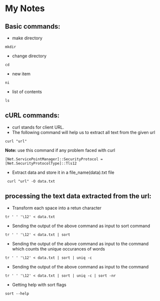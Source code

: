 # My Notes
 ## Basic commands:
- make directory
```
mkdir
```
- change directory
```
cd
```
- new item
```
ni
```
- list of contents
```
ls
```
 
 ## cURL commands:
  - curl  stands for client URL.
  - The following command will help us to extract all text from the given url
  ```
  curl "url"
  ```
  **Note:** use this command if any problem faced with curl
  ```
  [Net.ServicePointManager]::SecurityProtocol = [Net.SecurityProtocolType]::Tls12
  ```
  - Extract data and store it in a file_name(data).txt file
  ```
   curl "url" -O data.txt 
  ```

  ## processing the text data extracted from the url:
 - Transform each space into a retun character
 ```
 tr ' ' '\12' < data.txt
 ```
 - Sending the output of the above command as input to sort command
  ```
 tr ' ' '\12' < data.txt | sort 
 ```
 - Sending the output of the above command as input to the command which counts the unique occurances of words
  ```
 tr ' ' '\12' < data.txt | sort | uniq -c
 ```
 
 - Sending the output of the above command as input to the command 
  ```
 tr ' ' '\12' < data.txt | sort | uniq -c | sort -nr 
 ```
 - Getting help with sort flags
  ```
 sort --help 
 ```